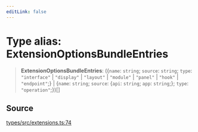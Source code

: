 ```yaml
---
editLink: false
---
```


# Type alias: ExtensionOptionsBundleEntries

> **ExtensionOptionsBundleEntries**: (\{`name`: `string`; `source`: `string`; `type`: `"interface"` \| `"display"` \|
> `"layout"` \| `"module"` \| `"panel"` \| `"hook"` \| `"endpoint"`;} \| \{`name`: `string`; `source`: \{`api`:
> `string`; `app`: `string`;}; `type`: `"operation"`;})[]

## Source

[types/src/extensions.ts:74](https://github.com/directus/directus/blob/7789a6c53/packages/types/src/extensions.ts#L74)
